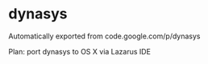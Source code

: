 # dynasys
Automatically exported from code.google.com/p/dynasys

Plan: port dynasys to OS X via Lazarus IDE
